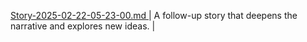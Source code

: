 
[ Story-2025-02-22-05-23-00.md ]( Story-2025-02-22-05-23-00.md ) | A follow-up story that deepens the narrative and explores new ideas. |